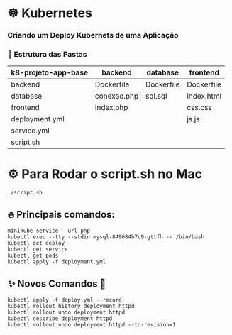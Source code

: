 # ☸️ Kubernetes
### Criando um Deploy Kubernets de uma Aplicação
### 🚦 Estrutura das Pastas
| k8-projeto-app-base | backend | database | frontend |
|-|-|-|-|
| backend | Dockerfile | Dockerfile | Dockerfile |
| database | conexao.php | sql.sql | index.html |
| frontend | index.php || css.css |
| deployment.yml ||| js.js |
| service.yml |||||
| script.sh |||||

# ⚙️ Para Rodar o script.sh no Mac

    ./script.sh
## 🔥 Principais comandos:
    minikube service --url php
    kubectl exec --tty --stdin mysql-849684b7c9-gttfh -- /bin/bash
    kubectl get deploy
    kubectl get service
    kubectl get pods
    kubectl apply -f deployment.yml
## ✨ Novos Comandos 🚧
    kubectl apply -f deploy.yml --record
    kubectl rollout history deployment httpd
    kubectl rollout undo deployment httpd
    kubectl describe deployment httpd
    kubectl rollout undo deployment httpd --to-revision=1
